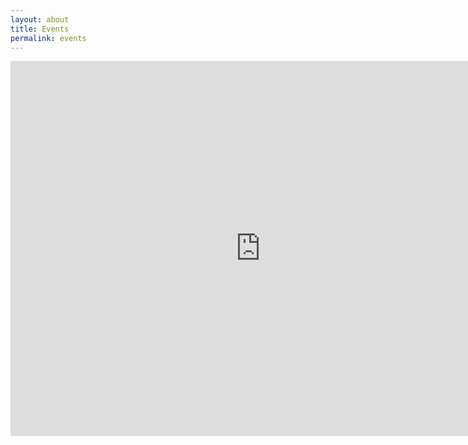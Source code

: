 ```yaml
---
layout: about
title: Events
permalink: events
---
```


<iframe src="https://calendar.google.com/calendar/embed?height=600&wkst=2&ctz=Asia%2FJakarta&bgcolor=%23ffffff&showTitle=0&showPrint=0&showCalendars=0&src=YjEyZmI5Mzg2NjQwNmI5NjUxNDRkNjIyNjUzZDc4ZDAyZjhjNDY5OWEwYzJkMjIwYTY0OWFiNjcxNTA5NDI3ZkBncm91cC5jYWxlbmRhci5nb29nbGUuY29t&color=%23E4C441" style="border-width:0" width="800" height="600" frameborder="0" scrolling="no"></iframe>